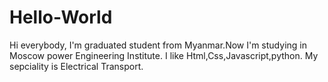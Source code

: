# Hello-World
Hi everybody,
I'm graduated student from Myanmar.Now I'm studying in Moscow power Engineering Institute.
I like Html,Css,Javascript,python.
My sepciality is Electrical Transport.
